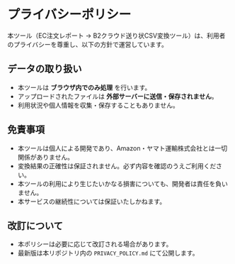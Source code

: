 # プライバシーポリシー

本ツール（EC注文レポート → B2クラウド送り状CSV変換ツール）は、利用者のプライバシーを尊重し、以下の方針で運営しています。

## データの取り扱い
- 本ツールは **ブラウザ内でのみ処理** を行います。
- アップロードされたファイルは **外部サーバーに送信・保存されません**。
- 利用状況や個人情報を収集・保存することもありません。

## 免責事項
- 本ツールは個人による開発であり、Amazon・ヤマト運輸株式会社とは一切関係がありません。
- 変換結果の正確性は保証されません。必ず内容を確認のうえご利用ください。
- 本ツールの利用により生じたいかなる損害についても、開発者は責任を負いません。
- 本サービスの継続性については保証いたしかねます。

## 改訂について
- 本ポリシーは必要に応じて改訂される場合があります。
- 最新版は本リポジトリ内の `PRIVACY_POLICY.md` にて公開します。
